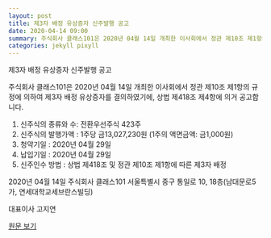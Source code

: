 ```yaml
---
layout: post
title: 제3자 배정 유상증자 신주발행 공고
date: 2020-04-14 09:00
summary: 주식회사 클래스101은 2020년 04월 14일 개최한 이사회에서 정관 제10조 제1항의 규정에 의하여 제3자 배정 유상증자를 결의하였기에, 상법 제418조 제4항에 의거 공고합니다.
categories: jekyll pixyll
---
```


제3자 배정 유상증자 신주발행 공고

주식회사 클래스101은 2020년 04월 14일 개최한 이사회에서 정관 제10조 제1항의 규정에 의하여 제3자 배정 유상증자를 결의하였기에, 상법 제418조 제4항에 의거 공고합니다.

1. 신주식의 종류와 수: 전환우선주식 423주
1. 신주식의 발행가액 : 1주당 금13,027,230원 (1주의 액면금액: 금1,000원)
1. 청약기일 : 2020년 04월 29일
1. 납입기일 : 2020년 04월 29일
1. 신주인수 방법 : 상법 제418조 및 정관 제10조 제1항에 따른 제3자 배정

2020년 04월 14일
주식회사 클래스101
서울특별시 중구 통일로 10, 18층(남대문로5가, 연세대학교세브란스빌딩)

대표이사 고지연

[원문 보기](https://s3.ap-northeast-2.amazonaws.com/prod.kr.media.storage.class101/attachment/%EC%A0%9C3%EC%9E%90+%EB%B0%B0%EC%A0%95+%EC%9C%A0%EC%83%81%EC%A6%9D%EC%9E%90+%EC%8B%A0%EC%A3%BC%EB%B0%9C%ED%96%89+%EA%B3%B5%EA%B3%A0.pdf)
